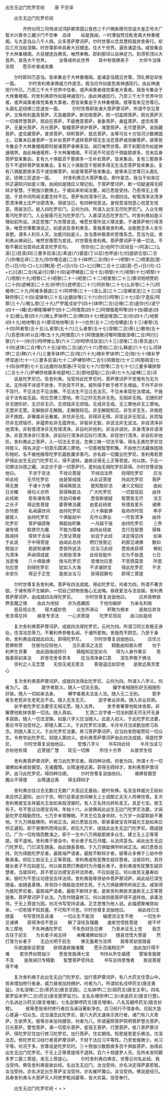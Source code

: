   出生无边门陀罗尼经
　　唐 不空译




　　出生无边门陀罗尼经

　　　　开府仪同三司特进试鸿胪卿肃国公食邑三千户赐紫赠司空谥大鉴正号大广智大兴善寺三藏沙门不空奉　诏译
　　如是我闻。一时薄伽梵住毗舍离大林重楼阁。与大苾刍众八千人俱。众多菩萨摩诃萨。尔时世尊以念具慧知我弃舍寿行。却后三月当般涅槃。时世尊即命具寿大目揵连。往大千世界。遍告诸苾刍。咸皆集会于大林重楼阁。大目揵连白佛言。唯然奉教。即刹那顷以自神足力。到须弥顶以大音声。宣告大千世界。
　　汝等咸听此世界　　其中有情佛弟子
　　大师今当降法雨　　愿乐听者咸来集

　　尔时即四万苾刍。皆来集会于大林重楼阁。是诸苾刍既见世尊。顶礼佛足却坐一面。
　　尔时舍利弗承佛威力作是念。我当应作如是色类神通现行。由此神通现行作已。乃至三千大千世界中住者。或声闻乘者缘觉乘者大乘者。我皆令集会于大林重楼阁。时舍利弗即作如是神通现行。由此神通现行。乃至三千大千世界中住者。或声闻乘者缘觉乘者大乘者。悉皆来集会于大林重楼阁。彼等皆来见世尊已。头面礼足绕佛三匝退坐一面。
　　尔时世尊即告诸大菩萨摩诃萨。所谓不空见菩萨。文殊师利童真菩萨。灭恶趣菩萨。断忧暗菩萨。除一切盖障菩萨。网光菩萨灭一切境界慧菩萨。观自在菩萨。不疲倦意菩萨。香象菩萨。勇猛菩萨。虚空库菩萨。无量光菩萨。月光菩萨。智幢菩萨贤护菩萨。海慧菩萨。无尽慧菩萨。金刚藏菩萨。虚空藏菩萨。普贤菩萨。辩积菩萨。慈氏菩萨。汝等可往十方恒河沙数佛国土。召集末后身菩萨一生补处菩萨不退转菩萨得无生法忍菩萨或信解菩萨。彼等皆令集会于大林重楼阁即时彼诸菩萨承佛圣旨。闻已唯然世尊。即于刹那顷作如是神通境界。由此神通境界。于大林重楼阁。不可说不可说百千俱胝那庾多。住末后身菩萨皆来集会。复有九十俱胝百千那庾多一生补处菩萨。皆来集会。复有三那庾多百千不退转菩萨皆来集会。复有三十俱胝百千那庾多得无生法忍菩萨皆来集会。复有八俱胝那庾多百千或信解菩萨。如是等菩萨皆来集会。彼等来见世尊已头面礼足。绕佛三匝退坐一面。
　　时舍利弗见大菩萨集会。即作是念。我当于如来应供正遍知问如是义理。由闻如是随应义理记别。于菩萨摩诃萨。断一切疑速得无碍辩才智慧。于殑伽沙数佛土。于诸如来听闻法要。闻已悉皆受持。乃至得无上菩提。于其中间所闻法要念持不忘。菩萨有四清净行法。何谓四法。有情清净法清净愿清净佛土庄严功德清净。得彼法已。有四种悦意法。身悦意语悦意心悦意生悦意。得彼法已。能入四陀罗尼门。云何为四。所谓入出生无尽陀罗尼门。入众生根善巧陀罗尼门。入业报善巧无为陀罗尼门。入甚深法忍陀罗尼门。时舍利弗如是义理如前所说。决定思惟广为世尊宣说。唯愿世尊所说义理法要。于诸菩萨修行得清净。唯愿世尊敷演说之。如是说告舍利弗言。善哉善哉舍利弗。汝能愍念多人安乐哀愍。谓多人利乐人天。汝能问如是义。汝当善听极善听思惟系念。吾当为说。舍利弗从佛闻已。唯然世尊愿为宣说。时世尊告舍利弗。菩萨摩诃萨于诸一切法。不取不著应当受持此真言陀罗尼句。
　　怛你也(二合)他阿宁(尼经反一)阿溪(二)么溪(三)目溪(四)三曼多目溪(五)素迷(六)婆底(丁以反)也啰迷(七)扫底欲讫低(二合八)你噜讫谛(二合九)你你噜讫底(二合十)钵啰(二合)陛(十一)呬黎(十二)呬里迦[萉-巴+(日/(句-口+匕))]鞞[萉-巴+(日/(句-口+匕))]鞞(二合十三)迦[萉-巴+(日/(句-口+匕))]波(二合)私娑(引)黎(十四)娑啰嚩底(二合十五)呬黎(十六)呬黎(十七)呬黎(十八)呬黎(十九)呬黎(二十)呬黎(二十一)呬里(二十二)呬里黎(二十三)摩诃呬呬赞奶(二十四)遮嚩泥(二十五)折啰(引)遮啰泥(二十六)阿折黎(二十七)么折黎(二十八)阿难帝(二十九)阿难多蘖底(三十)阿啰儜(三十一)湿么泥(三十二)湿嚩波泥(三十三)湿靺怛儜(三十四)湿弹帝(三十五)达磨驮嚟(三十六)你(引)呵嚟(三十七)涅(宁逸反)呵黎(三十八)微么黎(三十九)尸罗尾戍驮宁(四十)钵啰(二合)讫哩(二合)底你(引)波宁(四十一)皤(去)嚩尾皤嚩宁(四十二)阿僧霓(四十三)阿僧俄尾呵嚟(四十四)娜迷(四十五)微么黎(四十六)微么罗钵啰(二合)鞞(四十七)僧迦哩洒(二合)你(四十八)地黎(四十九)地地嚟(五十)摩诃地地嚟(五十一)也世(五十二)也戍嚩底(五十三)者黎(五十四)阿者黎(五十五)么者黎(五十六)三么者黎(五十七)涅哩(二合)荼(上)散地(五十八)苏悉体(听以反)嚟(五十九)阿僧霓(六十)阿僧誐微诃嚟阿僧誐涅哩(二合)呵(引)黎(六十一)你(引)呵啰微么黎(六十二)你呵啰戍驮泥(六十三)涅哩(二合)荼苏迷(六十四)迷体(二合)嚟(六十五)娑他(二合)迷(六十六)悉他(二合)么靺底(六十七)么诃钵啰(二合)鞞(六十八)三曼多钵啰(二合)陛(六十九)微补罗钵啰(二合)陛(七十)微补罗啰湿迷(七十一)三曼多目溪(七十二)萨嚩怛啰(二合引)努蘖低(七十三)阿那砌泥(七十四)驮啰抳(七十五)达磨你驮那愚(于句反七十六)怛嚟(二合七十七)三曼多皤捺黎(二合七十八)萨嚩怛他蘖多地瑟咤(二合)那地瑟耻(二合)谛(七十九)娑嚩(二合)诃
　　说是陀罗尼已。告舍利弗。当受持此陀罗尼时。菩萨摩诃萨不思惟有为无为法。无所得不诽谤不弃舍。不执受不开发。彼所得于断于修不生增益。不作不非作不现行。不见法合不见法散。不见法生不见过去法灭。不见未来现在法增减。不施设于法有益无益。但应念佛三摩地。修习之时无色非无色。无相非无相。无随形好非无随形好。无识非无识。无烦恼非无烦恼。无戒非无戒。无三摩地非无三摩地。无慧非无慧。无解脱非无解脱。无解脱知见。非无解脱知见。非生非无生。非族姓非不族姓。非眷属非无眷属。非住非无住。非得非无得。非现证非无现证。非烦恼尽非无烦恼尽。非蕴界处非无蕴界处。非智非无智。非说法非无说法。非自清净非他清净。非有情清净非无有情清净。非自利非他利。非法非调伏。非身清净非语清净。非意清净非行清净。非前际行清净非后际行清净。非现世行清净。非自形非他形。舍利弗此之菩萨。入一切法无言说。念佛三昧一切法平等。得名无畏陀罗尼住持胜义。得名决定一切意乐圆满三摩地。一切善根智慧积集。不由他力法藏族姓随形相好。名不被他陵辱陀罗尼最胜魔求善巧。亦名超一切魔业陀罗尼。舍利弗若菩萨得此出生无边门陀罗尼义。得不退转。速疾证得无上正等菩提。何以故。于此一切佛法功德之藏。决定亦于是一切菩萨行。差别由无相陀罗尼获得。尔时世尊说伽他曰。
　　不求于空法　　不戏论菩提
　　不倾动法界　　则得陀罗尼
　　应当听此经　　无尽陀罗尼
　　由是智成就　　从此证菩提
　　持此陀罗尼　　菩萨得无畏
　　于诸十方佛　　得闻殊胜法
　　能知胜妙法　　诸义文相应
　　由如日光曜　　得句义亦然
　　获得殊胜法　　广大陀罗尼
　　一切皆现前　　由持此经故
　　若有诸有情　　住劫问难者
　　悉皆断彼疑　　智慧皆无尽
　　法王之长子　　得近胜菩提
　　委寄佛法藏　　由爱此经故
　　有情皆爱乐　　诸佛亦怜愍
　　名闻遍世间　　由持陀罗尼
　　八十俱胝佛　　临命终时现
　　申手接彼人　　由持陀罗尼
　　千俱胝劫中　　先作众罪业
　　一月皆清净　　由持陀罗尼
　　菩萨福德聚　　俱胝劫积集
　　一月超于彼　　由持陀罗尼
　　三界诸有情　　假使尽为魔
　　不能为障难　　由持此经故
　　念行及智慧　　得殊胜闻持
　　常转于舌端　　乃至证菩提
　　如说于此经　　决定得总持
　　如来于此说　　于中得菩提
　　由闻此总持　　燃灯授我记
　　刹那见诸佛　　数如殑伽沙
　　若欲知诸佛　　悉皆所说法
　　应当习此经　　悉皆疾获得
　　佛刹为清净　　声闻得成就
　　光相皆清净　　此经皆能作
　　应为不放逸　　七日当思惟
　　八十俱胝佛　　授与陀罗尼
　　思惟勿应思　　不思慎莫思
　　所思勿应思　　则得陀罗尼
　　犹如入大海　　不求诸财宝
　　得此陀罗尼　　不求余安乐
　　得近于正觉　　是故汝当习
　　获得寂静句　　即得三菩提

　　尔时世尊复告舍利弗。菩萨有四法成就。得此陀罗尼。何者为四。所谓不著贪欲。于诸有情不生嫉妒。一切自己财物舍施心无追悔。昼夜爱法与法自娱。舍利弗菩萨摩诃萨。由成就四法得陀罗尼。
　　尔时世尊复说伽他曰。
　　应弃臭秽欲　　弊恶魔之境
　　由此为地狱　　亦为恶趣因
　　于他勿嫉妒　　为亲名利故
　　慈目视众生　　得大威妙色
　　众生所诤讼　　积聚为根本
　　是故应弃贪　　舍贪得总持
　　昼夜专求法　　一心求菩提
　　陀罗尼现前　　由习如是经

　　复次舍利弗菩萨摩诃萨。成就四法得陀罗尼。云何为四。所谓习阿兰若极无诤处。住深法忍辱力。不著利养恭敬名闻。于诸所爱物。舍施而不顾恋。乃至于身命。舍利弗由成就此四法。即得陀罗尼。
　　尔时世尊复说伽他曰。
　　应住兰若佛称赞　　住彼勿应轻他人
　　当乐甚深之法忍　　精勤由如救头燃
　　勿于利养生贪著　　由此因缘成矫行
　　精粗知足犹如鸟　　得为人身作果实
　　奇哉善获如来法　　弃舍宅舍多苦本
　　应当清净身口意　　深生恭敬于佛法
　　贪利之人无念慧　　无信无戒无思法
　　菩提遥远如空地　　是故远离贪爱心

　　复次舍利弗菩萨摩诃萨。成就四法得此陀罗尼。云何为四。所谓入八字义。何者为八。谓。
　　跛字者胜义。随入一切法无我。
　　攞字者相随形好无相随形好故。随入一切如来法身。
　　嚩字者愚夫法圣人法。随入无二无别。
　　惹字者生老死非生老死去不去。随入无生无灭。
　　迦字者业异熟。随入非业异熟。
　　驮字者陀罗尼法要空无相无愿。随入法界。
　　舍字者奢摩他毗钵舍那。非奢摩他毗钵舍那一切法。随入真如。
　　乞洒二合字者一切法刹那无尽无坏无身本寂故。随入一切法涅槃。如是八字义应当随入。此是入初义。于此陀罗尼法要。善应书写当受持之。即随入第二义。于此陀罗尼法要。半月半月当读勤加修习系念。则随入第三义。于此陀罗尼法要。修习菩萨摩诃萨。应当劝发慰喻赞叹一切众生。令修学此陀罗尼。则随入第四义。舍利弗菩萨摩诃萨由此四法成就。得是陀罗尼。
　　尔时世尊复说伽他曰。
　　思惟八字义　　书写持此经
　　半月当读习　　亦劝他有情
　　近菩提广慧　　现见一切佛
　　所住十方界　　从彼学生信

　　舍利弗菩萨摩诃萨。修习此陀罗尼者。得四种功德。何者为四。所谓十方一切诸佛如来咸皆摄受。无诸魔障。业障速得远离。获得无碍辩才。舍利弗菩萨摩诃萨。由习此陀罗尼。得四种功德。
　　尔时世尊复说伽他曰。
　　诸佛皆摄受　　魔众不得便
　　业障速远离　　得无碍辩才

　　舍利弗古往过去无数过无数广大高远无量劫。是时有佛。名宝吉祥威光王劫如来应供正遍知。出兴于世。明行足善逝世间解无上士调御丈夫天人师佛世尊。复次舍利弗彼宝吉祥威光王劫如来般涅槃时。有人王名持光转轮圣王。具足七宝。彼王有子。号不思议功德宝吉祥。年始十六。从彼佛闻此出生无边门陀罗尼法要。才闻是陀罗尼精勤而住。七万岁未曾睡眠。不贪王位及身命财。七万岁一向宴默胁不著地。于九万俱胝佛所。听闻正法。闻已悉皆总持。即承事彼宝吉祥威光王劫如来应供正遍知。即于彼佛所而得出家。却后九万岁。成就此出生无边门陀罗尼。既成就已。广为一切有情而敷演之。即于一生中八万俱胝那庾多众生。建立无上正等菩提。得不退地。舍利弗于彼会中。有长者子名日月幢。从法师苾刍。闻此出生无边门陀罗尼。门已深生随喜。由此随喜善根。于九万俱胝佛所听闻正法。闻已悉皆总持。则为得胜陀罗尼者。最胜端严语者。最胜不断辩才者。彼等众多佛于三劫中恭敬承事。却后三劫证无上正等菩提。舍利弗或有犹豫生疑异慧者。当彼异时。其月幢长者子不应如是见。何以故其燃灯佛彼时为月幢长者子。舍利弗或有犹豫生疑异慧者。当彼异时。其不思议功德宝吉祥法师者。不应如是见。何以故其无量寿如来。彼时为不思议功德宝吉祥法师。舍利弗我等贤劫中菩萨摩诃萨。闻此经已深生随喜。由随喜善根。弃背四十俱胝劫流转生死。于九万俱胝佛所听闻正法。咸皆得为胜陀罗尼者。最胜端严语者。最胜不断辩才者。是故舍利弗欲求速疾无上正等菩提者。菩萨摩诃萨于此法。乃至作随喜修习。何以故则彼菩萨得不退转地。承事法师。于无上菩提为因。何况书写受持读诵。正念思惟为他人说。此福德聚唯除如来。一切有情不知其量。不可知不可思。尔时世尊复说伽他曰。
　　闻此经已生随喜　　书写受持及读诵
　　一切众生不能测　　福德流注生不绝
　　一切生中见诸佛　　获得净信不思议
　　解了深经及理趣　　速疾觉悟胜菩提
　　彼不坏失三摩地　　不失神通陀罗尼
　　不失色财及见佛　　乃至未证无上觉
　　我念古往于前生　　为长者子闻总持
　　亲睹诸佛如恒沙　　随喜觉悟大菩提
　　然灯昔为长者子　　无边光明于前生
　　佛无量寿为法师　　我等贤劫皆随喜
　　乐欲速疾证菩提　　欲得速疾摧诸魔
　　愿乐百福相庄严　　由此加行得不难
　　若世界如殑伽沙　　悉皆舍施满七宝
　　书持从所生福德　　譬喻舍施彼不及
　　是故闻已专精勤　　智慧菩萨受持此
　　书写总持思惟者　　我说菩提得不难

　　复次舍利弗于此出生无边门陀罗尼。加行菩萨摩诃萨。有八大药叉住雪山中。皆来增加修行者身。威力昼夜加持拥护。何者为八。所谓初名戍啰药叉(唐言勇猛)。次名涅哩(二合)荼药叉(唐言坚固)。三名钵啰(二合)部药叉(唐言主宰)。四名那罗延末罗(二合)药叉(唐言那罗延力)。五名左哩怛啰(二合)末底药叉(唐言行慧)。六名讷达沙药叉(唐言难摧)。七名迦拏啰药叉(唐言嘊喍)。八名苏磨呼药叉(唐言妙臂)。
　　彼等悉皆来时修行者应当澡浴著新净衣。应习经行不惜身命。应起大慈心普遍一切众生。应当诵念此陀罗尼。彼八大药叉速疾示其行者。诸门有八大菩萨。生欲界天。彼等亦来加持摄受。何者为八。所谓遍照菩萨照明菩萨慧光菩萨。日光菩萨。警觉菩萨。满一切意乐菩萨。星宿王菩萨。行慧菩萨。彼八菩萨摩诃萨。得陀罗尼住加行修习陀罗尼。加行菩萨。住实期信。知恩报恩爱乐佛法。住深法忍。修陀罗尼习经行者菩萨摩诃萨。于财于法应习平等性。乃至舍施微少。尚习平等。何况于多。世尊说是陀罗尼时。三十殑伽沙数那庾多百千俱胝菩萨。由得此出生无边门陀罗尼。于无上正等菩提得不退转。百六十频婆罗人天。先所未发阿耨多罗三藐三菩提。发无上菩提心。
　　尔时舍利弗白佛言。世尊云何名此经。我当受持。佛告舍利弗是故此经。名出生无边门。汝当受持。亦名决定得萨婆若智。汝当受持。亦名决定出生菩萨汝当受持。亦名摧坏魔众。汝当受持。佛说是经已。具寿舍利弗与大菩萨天人阿修罗乾闼婆等。皆大欢喜。信受奉行。

　　出生无边门陀罗尼经
< =  >

